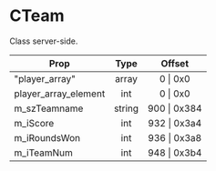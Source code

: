 # CTeam

Class server-side.

|Prop|Type|Offset|
|---|:-:|:-:|
|"player_array"|array|0 \| 0x0|
|player_array_element|int|0 \| 0x0|
|m_szTeamname|string|900 \| 0x384|
|m_iScore|int|932 \| 0x3a4|
|m_iRoundsWon|int|936 \| 0x3a8|
|m_iTeamNum|int|948 \| 0x3b4|
